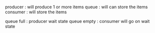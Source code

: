 producer : will produce 1 or more items
queue : will can store the items
consumer : will store the items 

queue full : producer wait state 
queue empty : consumer will go on wait state
